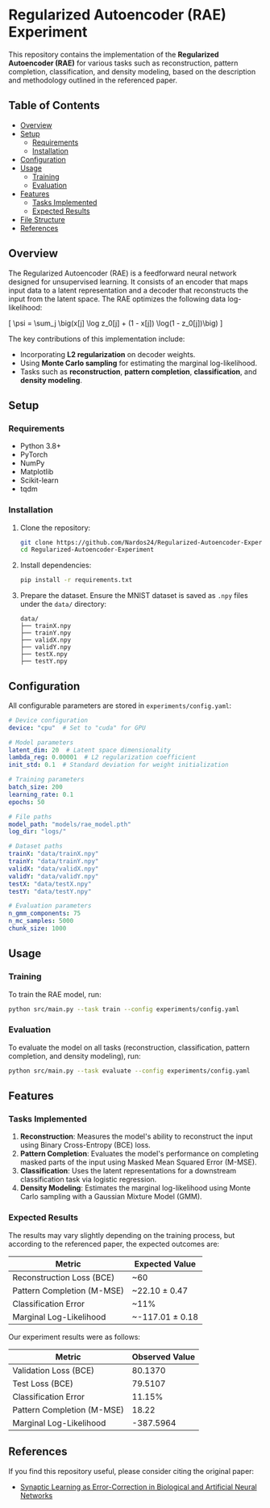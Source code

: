 # Regularized Autoencoder (RAE) Experiment

This repository contains the implementation of the **Regularized Autoencoder (RAE)** for various tasks such as reconstruction, pattern completion, classification, and density modeling, based on the description and methodology outlined in the referenced paper.

## Table of Contents

- [Overview](#overview)
- [Setup](#setup)
  - [Requirements](#requirements)
  - [Installation](#installation)
- [Configuration](#configuration)
- [Usage](#usage)
  - [Training](#training)
  - [Evaluation](#evaluation)
- [Features](#features)
  - [Tasks Implemented](#tasks-implemented)
  - [Expected Results](#expected-results)
- [File Structure](#file-structure)
- [References](#references)

## Overview

The Regularized Autoencoder (RAE) is a feedforward neural network designed for unsupervised learning. It consists of an encoder that maps input data to a latent representation and a decoder that reconstructs the input from the latent space. The RAE optimizes the following data log-likelihood:

\[ \psi = \sum_j \big(x[j] \log z_0[j] + (1 - x[j]) \log(1 - z_0[j])\big) \]

The key contributions of this implementation include:
- Incorporating **L2 regularization** on decoder weights.
- Using **Monte Carlo sampling** for estimating the marginal log-likelihood.
- Tasks such as **reconstruction**, **pattern completion**, **classification**, and **density modeling**.

## Setup

### Requirements

- Python 3.8+
- PyTorch
- NumPy
- Matplotlib
- Scikit-learn
- tqdm

### Installation

1. Clone the repository:
   ```bash
   git clone https://github.com/Nardos24/Regularized-Autoencoder-Experiment
   cd Regularized-Autoencoder-Experiment
   ```

2. Install dependencies:
   ```bash
   pip install -r requirements.txt
   ```

3. Prepare the dataset. Ensure the MNIST dataset is saved as `.npy` files under the `data/` directory:
   ```
   data/
   ├── trainX.npy
   ├── trainY.npy
   ├── validX.npy
   ├── validY.npy
   ├── testX.npy
   ├── testY.npy
   ```

## Configuration

All configurable parameters are stored in `experiments/config.yaml`:

```yaml
# Device configuration
device: "cpu"  # Set to "cuda" for GPU

# Model parameters
latent_dim: 20  # Latent space dimensionality
lambda_reg: 0.00001  # L2 regularization coefficient
init_std: 0.1  # Standard deviation for weight initialization

# Training parameters
batch_size: 200
learning_rate: 0.1
epochs: 50

# File paths
model_path: "models/rae_model.pth"
log_dir: "logs/"

# Dataset paths
trainX: "data/trainX.npy"
trainY: "data/trainY.npy"
validX: "data/validX.npy"
validY: "data/validY.npy"
testX: "data/testX.npy"
testY: "data/testY.npy"

# Evaluation parameters
n_gmm_components: 75
n_mc_samples: 5000
chunk_size: 1000
```

## Usage

### Training
To train the RAE model, run:
```bash
python src/main.py --task train --config experiments/config.yaml
```

### Evaluation
To evaluate the model on all tasks (reconstruction, classification, pattern completion, and density modeling), run:
```bash
python src/main.py --task evaluate --config experiments/config.yaml
```

## Features

### Tasks Implemented

1. **Reconstruction**: Measures the model's ability to reconstruct the input using Binary Cross-Entropy (BCE) loss.
2. **Pattern Completion**: Evaluates the model's performance on completing masked parts of the input using Masked Mean Squared Error (M-MSE).
3. **Classification**: Uses the latent representations for a downstream classification task via logistic regression.
4. **Density Modeling**: Estimates the marginal log-likelihood using Monte Carlo sampling with a Gaussian Mixture Model (GMM).

### Expected Results

The results may vary slightly depending on the training process, but according to the referenced paper, the expected outcomes are:

| Metric                       | Expected Value         |
|------------------------------|------------------------|
| Reconstruction Loss (BCE)    | ~60                   |
| Pattern Completion (M-MSE)   | ~22.10 ± 0.47         |
| Classification Error          | ~11%                  |
| Marginal Log-Likelihood       | ~-117.01 ± 0.18       |

Our experiment results were as follows:

| Metric                       | Observed Value         |
|------------------------------|------------------------|
| Validation Loss (BCE)        | 80.1370               |
| Test Loss (BCE)              | 79.5107               |
| Classification Error          | 11.15%               |
| Pattern Completion (M-MSE)   | 18.22                 |
| Marginal Log-Likelihood       | -387.5964             |


## References

If you find this repository useful, please consider citing the original paper:

- [Synaptic Learning as Error-Correction in Biological and Artificial Neural Networks](https://www.nature.com/articles/s41467-022-29632-7)
